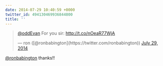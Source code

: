 ```yaml
---
date: 2014-07-29 10:40:59 +0000
twitter_id: 494130469936844800
title: ''
---
```


<blockquote class="twitter-tweet"><p lang="en" dir="ltr"><a href="https://twitter.com/oddEvan?ref_src=twsrc%5Etfw">@oddEvan</a> For you sir: <a href="http://t.co/nOeaR77WjA">http://t.co/nOeaR77WjA</a></p>&mdash; ron ([@ronbabington](https://twitter.com/ronbabington)) <a href="https://twitter.com/ronbabington/status/494129287080198144?ref_src=twsrc%5Etfw">July 29, 2014</a></blockquote>
<script async src="https://platform.twitter.com/widgets.js" charset="utf-8"></script>

[@ronbabington](https://twitter.com/ronbabington) thanks!!
